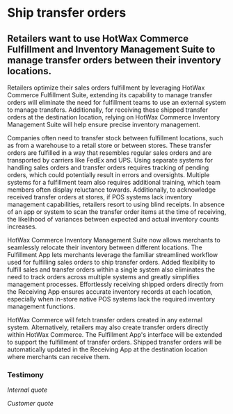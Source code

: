 # Ship transfer orders

## Retailers want to use HotWax Commerce Fulfillment and Inventory Management Suite to manage transfer orders between their inventory locations.

Retailers optimize their sales orders fulfillment by leveraging HotWax Commerce Fulfillment Suite, extending its capability to manage transfer orders will eliminate the need for fulfillment teams to use an external system to manage transfers. Additionally, for receiving these shipped transfer orders at the destination location, relying on HotWax Commerce Inventory Management Suite will help ensure precise inventory management.

Companies often need to transfer stock between fulfillment locations, such as from a warehouse to a retail store or between stores. These transfer orders are fulfilled in a way that resembles regular sales orders and are transported by carriers like FedEx and UPS. Using separate systems for handling sales orders and transfer orders requires tracking of pending orders, which could potentially result in errors and oversights. Multiple systems for a fulfillment team also requires additional training, which team members often display reluctance towards. Additionally, to acknowledge received transfer orders at stores, if POS systems lack inventory management capabilities, retailers resort to using blind receipts. In absence of an app or system to scan the transfer order items at the time of receiving, the likelihood of variances between expected and actual inventory counts increases.

HotWax Commerce Inventory Management Suite now allows merchants to seamlessly relocate their inventory between different locations. The Fulfillment App lets merchants leverage the familiar streamlined workflow used for fulfilling sales orders to ship transfer orders. Added flexibility to fulfill sales and transfer orders within a single system also eliminates the need to track orders across multiple systems and greatly simplifies management processes. Effortlessly receiving shipped orders directly from the Receiving App ensures accurate inventory records at each location, especially when in-store native POS systems lack the required inventory management functions.

HotWax Commerce will fetch transfer orders created in any external system. Alternatively, retailers may also create transfer orders directly within HotWax Commerce. The Fulfillment App's interface will be extended to support the fulfillment of transfer orders. Shipped transfer orders will be automatically updated in the Receiving App at the destination location where merchants can receive them.

### Testimony

*Internal quote* 

*Customer quote*
